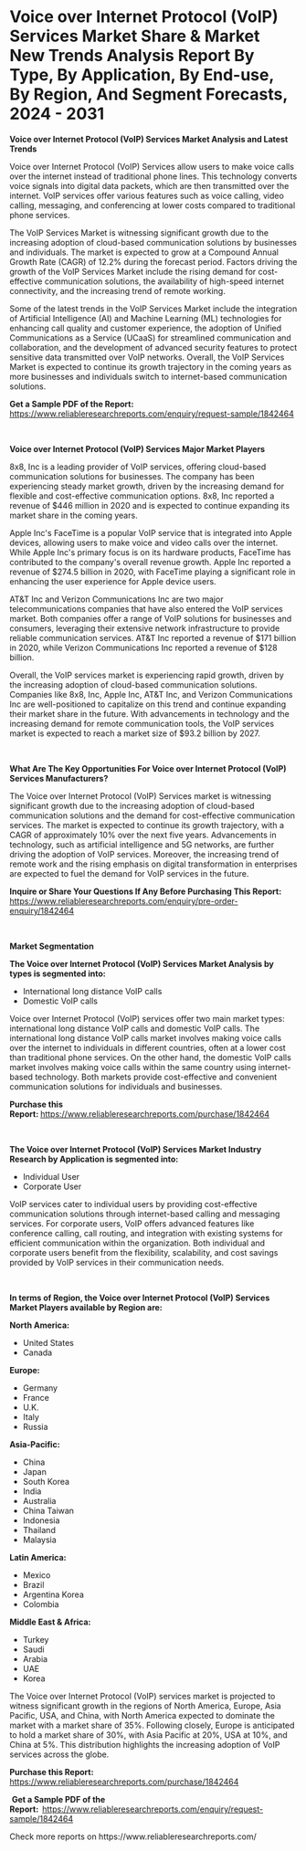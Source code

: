 <p><h1>Voice over Internet Protocol (VoIP) Services Market Share & Market New Trends Analysis Report By Type, By Application, By End-use, By Region, And Segment Forecasts, 2024 - 2031</h1></p><p><strong>Voice over Internet Protocol (VoIP) Services Market Analysis and Latest Trends</strong></p>
<p><p>Voice over Internet Protocol (VoIP) Services allow users to make voice calls over the internet instead of traditional phone lines. This technology converts voice signals into digital data packets, which are then transmitted over the internet. VoIP services offer various features such as voice calling, video calling, messaging, and conferencing at lower costs compared to traditional phone services.</p><p>The VoIP Services Market is witnessing significant growth due to the increasing adoption of cloud-based communication solutions by businesses and individuals. The market is expected to grow at a Compound Annual Growth Rate (CAGR) of 12.2% during the forecast period. Factors driving the growth of the VoIP Services Market include the rising demand for cost-effective communication solutions, the availability of high-speed internet connectivity, and the increasing trend of remote working.</p><p>Some of the latest trends in the VoIP Services Market include the integration of Artificial Intelligence (AI) and Machine Learning (ML) technologies for enhancing call quality and customer experience, the adoption of Unified Communications as a Service (UCaaS) for streamlined communication and collaboration, and the development of advanced security features to protect sensitive data transmitted over VoIP networks. Overall, the VoIP Services Market is expected to continue its growth trajectory in the coming years as more businesses and individuals switch to internet-based communication solutions.</p></p>
<p><strong>Get a Sample PDF of the Report:&nbsp;</strong> <a href="https://www.reliableresearchreports.com/enquiry/request-sample/1842464">https://www.reliableresearchreports.com/enquiry/request-sample/1842464</a></p>
<p>&nbsp;</p>
<p><strong>Voice over Internet Protocol (VoIP) Services Major Market Players</strong></p>
<p><p>8x8, Inc is a leading provider of VoIP services, offering cloud-based communication solutions for businesses. The company has been experiencing steady market growth, driven by the increasing demand for flexible and cost-effective communication options. 8x8, Inc reported a revenue of $446 million in 2020 and is expected to continue expanding its market share in the coming years.</p><p>Apple Inc's FaceTime is a popular VoIP service that is integrated into Apple devices, allowing users to make voice and video calls over the internet. While Apple Inc's primary focus is on its hardware products, FaceTime has contributed to the company's overall revenue growth. Apple Inc reported a revenue of $274.5 billion in 2020, with FaceTime playing a significant role in enhancing the user experience for Apple device users.</p><p>AT&T Inc and Verizon Communications Inc are two major telecommunications companies that have also entered the VoIP services market. Both companies offer a range of VoIP solutions for businesses and consumers, leveraging their extensive network infrastructure to provide reliable communication services. AT&T Inc reported a revenue of $171 billion in 2020, while Verizon Communications Inc reported a revenue of $128 billion.</p><p>Overall, the VoIP services market is experiencing rapid growth, driven by the increasing adoption of cloud-based communication solutions. Companies like 8x8, Inc, Apple Inc, AT&T Inc, and Verizon Communications Inc are well-positioned to capitalize on this trend and continue expanding their market share in the future. With advancements in technology and the increasing demand for remote communication tools, the VoIP services market is expected to reach a market size of $93.2 billion by 2027.</p></p>
<p>&nbsp;</p>
<p><strong>What Are The Key Opportunities For Voice over Internet Protocol (VoIP) Services Manufacturers?</strong></p>
<p><p>The Voice over Internet Protocol (VoIP) Services market is witnessing significant growth due to the increasing adoption of cloud-based communication solutions and the demand for cost-effective communication services. The market is expected to continue its growth trajectory, with a CAGR of approximately 10% over the next five years. Advancements in technology, such as artificial intelligence and 5G networks, are further driving the adoption of VoIP services. Moreover, the increasing trend of remote work and the rising emphasis on digital transformation in enterprises are expected to fuel the demand for VoIP services in the future.</p></p>
<p><strong>Inquire or Share Your Questions If Any Before Purchasing This Report:</strong> <a href="https://www.reliableresearchreports.com/enquiry/pre-order-enquiry/1842464">https://www.reliableresearchreports.com/enquiry/pre-order-enquiry/1842464</a></p>
<p>&nbsp;</p>
<p><strong>Market Segmentation</strong></p>
<p><strong>The Voice over Internet Protocol (VoIP) Services Market Analysis by types is segmented into:</strong></p>
<p><ul><li>International long distance VoIP calls</li><li>Domestic VoIP calls</li></ul></p>
<p><p>Voice over Internet Protocol (VoIP) services offer two main market types: international long distance VoIP calls and domestic VoIP calls. The international long distance VoIP calls market involves making voice calls over the internet to individuals in different countries, often at a lower cost than traditional phone services. On the other hand, the domestic VoIP calls market involves making voice calls within the same country using internet-based technology. Both markets provide cost-effective and convenient communication solutions for individuals and businesses.</p></p>
<p><strong>Purchase this Report:&nbsp;</strong><a href="https://www.reliableresearchreports.com/purchase/1842464">https://www.reliableresearchreports.com/purchase/1842464</a></p>
<p>&nbsp;</p>
<p><strong>The Voice over Internet Protocol (VoIP) Services Market Industry Research by Application is segmented into:</strong></p>
<p><ul><li>Individual User</li><li>Corporate User</li></ul></p>
<p><p>VoIP services cater to individual users by providing cost-effective communication solutions through internet-based calling and messaging services. For corporate users, VoIP offers advanced features like conference calling, call routing, and integration with existing systems for efficient communication within the organization. Both individual and corporate users benefit from the flexibility, scalability, and cost savings provided by VoIP services in their communication needs.</p></p>
<p>&nbsp;</p>
<p><strong>In terms of Region, the Voice over Internet Protocol (VoIP) Services Market Players available by Region are:</strong></p>
<p>
    <p> <strong> North America: </strong>
        <ul>
            <li>United States</li>
            <li>Canada</li>
        </ul>
        </p> 
    <p> <strong> Europe: </strong>
        <ul>
            <li>Germany</li>
            <li>France</li>
            <li>U.K.</li>
            <li>Italy</li>
            <li>Russia</li>
        </ul>
        </p> 
    <p> <strong> Asia-Pacific: </strong>
        <ul>
            <li>China</li>
            <li>Japan</li>
            <li>South Korea</li>
            <li>India</li>
            <li>Australia</li>
            <li>China Taiwan</li>
            <li>Indonesia</li>
            <li>Thailand</li>
            <li>Malaysia</li>
        </ul>
        </p> 
    <p> <strong> Latin America: </strong>
        <ul>
            <li>Mexico</li>
            <li>Brazil</li>
            <li>Argentina Korea</li>
            <li>Colombia</li>
        </ul>
        </p> 
    <p> <strong> Middle East & Africa: </strong>
        <ul>
            <li>Turkey</li>
            <li>Saudi</li>
            <li>Arabia</li>
            <li>UAE</li>
            <li>Korea</li>
        </ul>
    </p>
    </p>
<p><p>The Voice over Internet Protocol (VoIP) services market is projected to witness significant growth in the regions of North America, Europe, Asia Pacific, USA, and China, with North America expected to dominate the market with a market share of 35%. Following closely, Europe is anticipated to hold a market share of 30%, with Asia Pacific at 20%, USA at 10%, and China at 5%. This distribution highlights the increasing adoption of VoIP services across the globe.</p></p>
<p><strong>Purchase this Report: </strong><a href="https://www.reliableresearchreports.com/purchase/1842464">https://www.reliableresearchreports.com/purchase/1842464</a></p>
<p>&nbsp;<strong>Get a Sample PDF of the Report:&nbsp;&nbsp;</strong><a href="https://www.reliableresearchreports.com/enquiry/request-sample/1842464">https://www.reliableresearchreports.com/enquiry/request-sample/1842464</a></p>
<p><strong></strong></p>
<p>Check more reports on https://www.reliableresearchreports.com/</p>